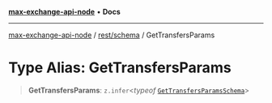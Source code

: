 [**max-exchange-api-node**](../../../README.md) • **Docs**

***

[max-exchange-api-node](../../../modules.md) / [rest/schema](../README.md) / GetTransfersParams

# Type Alias: GetTransfersParams

> **GetTransfersParams**: `z.infer`\<*typeof* [`GetTransfersParamsSchema`](../variables/GetTransfersParamsSchema.md)\>
